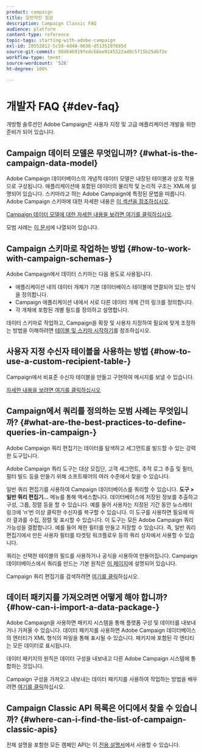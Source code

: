 ```yaml
---
product: campaign
title: 일반적인 질문
description: Campaign Classic FAQ
audience: platform
content-type: reference
topic-tags: starting-with-adobe-campaign
exl-id: 20552812-5c58-4d48-9636-d5135197685d
source-git-commit: 98d646919fedc66ee9145522ad0c5f15b25dbf2e
workflow-type: tm+mt
source-wordcount: '526'
ht-degree: 100%

---
```


# 개발자 FAQ {#dev-faq}

개방형 솔루션인 Adobe Campaign은 사용자 지정 및 고급 애플리케이션 개발을 위한 준비가 되어 있습니다.

## Campaign 데이터 모델은 무엇입니까? {#what-is-the-campaign-data-model}

Adobe Campaign 데이터베이스의 개념적 데이터 모델은 내장된 테이블과 상호 작용으로 구성됩니다. 애플리케이션에 포함된 데이터의 물리적 및 논리적 구조는 XML에 설명되어 있습니다. 스키마라고 하는 Adobe Campaign에 특정된 문법을 따릅니다. Adobe Campaign 스키마에 대한 자세한 내용은 [이 섹션을 참조하십시오](../../configuration/using/about-schema-edition.md).

[Campaign 데이터 모델에 대한 자세한 내용을 보려면 여기를 클릭하십시오](https://helpx.adobe.com/kr/campaign/kb/acc-datamodel.html).

모범 사례는 [이 문서](https://helpx.adobe.com/kr/campaign/kb/acc-data-model-best-practices.html)에 나열되어 있습니다.

## Campaign 스키마로 작업하는 방법 {#how-to-work-with-campaign-schemas-}

Adobe Campaign에서 데이터 스키마는 다음 용도로 사용됩니다.

* 애플리케이션 내의 데이터 개체가 기본 데이터베이스 테이블에 연결되어 있는 방식을 정의합니다.
* Campaign 애플리케이션 내에서 서로 다른 데이터 개체 간의 링크를 정의합니다.
* 각 개체에 포함된 개별 필드를 정의하고 설명합니다.

데이터 스키마로 작업하고, Campaign을 확장 및 사용자 지정하여 필요에 맞게 조정하는 방법을 이해하려면 [테이블 및 스키마 시작하기](../../configuration/using/about-schema-edition.md)를 참조하십시오.

## 사용자 지정 수신자 테이블을 사용하는 방법 {#how-to-use-a-custom-recipient-table-}

Campaign에서 비표준 수신자 테이블을 만들고 구현하여 메시지를 보낼 수 있습니다.

[자세한 내용을 보려면 여기를 클릭하십시오](../../configuration/using/about-custom-recipient-table.md)

## Campaign에서 쿼리를 정의하는 모범 사례는 무엇입니까? {#what-are-the-best-practices-to-define-queries-in-campaign-}

Adobe Campaign 쿼리 편집기는 데이터를 탐색하고 세그먼트를 빌드할 수 있는 강력한 도구입니다.

Adobe Campaign 쿼리 도구는 대상 모집단, 고객 세그먼트, 추적 로그 추출 및 필터, 필터 빌드 등을 만들기 위해 소프트웨어의 여러 수준에서 찾을 수 있습니다. 

일반 쿼리 편집기를 사용하여 Campaign 데이터베이스를 쿼리할 수 있습니다. **도구 > 일반 쿼리 편집기...** 메뉴를 통해 액세스합니다. 데이터베이스에 저장된 정보를 추출하고 구성, 그룹, 정렬 등을 할 수 있습니다. 예를 들어 사용자는 지정된 기간 동안 뉴스레터 링크에 &#39;n&#39;번 이상 클릭한 수신자를 복구할 수 있습니다. 이 도구를 사용하면 필요에 따라 결과를 수집, 정렬 및 표시할 수 있습니다. 이 도구는 모든 Adobe Campaign 쿼리 가능성을 결합합니다. 예를 들어 제한 필터를 만들고 저장할 수 있습니다. 즉, 일반 쿼리 편집기에서 만든 사용자 필터를 타겟팅 워크플로우 등의 쿼리 상자에서 사용할 수 있습니다.

쿼리는 선택한 테이블의 필드를 사용하거나 공식을 사용하여 만들어집니다. Campaign 데이터베이스에서 쿼리를 만드는 기본 원칙은 [이 페이지](../../platform/using/about-queries-in-campaign.md)에 설명되어 있습니다.

Campaign 쿼리 편집기를 검색하려면 [여기를 클릭](../../workflow/using/query.md)하십시오.

## 데이터 패키지를 가져오려면 어떻게 해야 합니까? {#how-can-i-import-a-data-package-}

Adobe Campaign을 사용하면 패키지 시스템을 통해 플랫폼 구성 및 데이터를 내보내거나 가져올 수 있습니다. 데이터 패키지를 사용하면 Adobe Campaign 데이터베이스의 엔터티가 XML 형식의 파일을 통해 표시될 수 있습니다. 패키지에 포함된 각 엔티티는 모든 데이터로 표시됩니다.

데이터 패키지의 원칙은 데이터 구성을 내보내고 다른 Adobe Campaign 시스템에 통합하는 것입니다.

Campaign 구성을 가져오고 내보내는 데이터 패키지를 사용하여 작업하는 방법을 배우려면 [여기를 클릭](../../platform/using/working-with-data-packages.md)하십시오.

## Campaign Classic API 목록은 어디에서 찾을 수 있습니까? {#where-can-i-find-the-list-of-campaign-classic-apis}

전체 설명을 포함한 모든 캠페인 API는 이 [전용 설명서](https://docs.adobe.com/content/help/en/campaign-classic/technicalresources/api/index.html)에서 사용할 수 있습니다.

